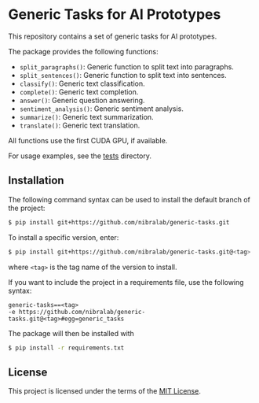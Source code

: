 # Generic Tasks for AI Prototypes

This repository contains a set of generic tasks for AI prototypes.

The package provides the following functions:

- `split_paragraphs()`: Generic function to split text into paragraphs.
- `split_sentences()`: Generic function to split text into sentences.
- `classify()`: Generic text classification.
- `complete()`: Generic text completion.
- `answer()`: Generic question answering.
- `sentiment_analysis()`: Generic sentiment analysis.
- `summarize()`: Generic text summarization.
- `translate()`: Generic text translation.

All functions use the first CUDA GPU, if available.

For usage examples, see the [tests](tests) directory.

## Installation

The following command syntax can be used to install the default branch of the project: 

```bash
$ pip install git+https://github.com/nibralab/generic-tasks.git
```

To install a specific version, enter:

```bash
$ pip install git+https://github.com/nibralab/generic-tasks.git@<tag>
```

where `<tag>` is the tag name of the version to install.

If you want to include the project in a requirements file, use the following syntax:

```text
generic-tasks==<tag>
-e https://github.com/nibralab/generic-tasks.git@<tag>#egg=generic_tasks
```

The package will then be installed with

```bash
$ pip install -r requirements.txt
```

## License

This project is licensed under the terms of the [MIT License](LICENSE).
